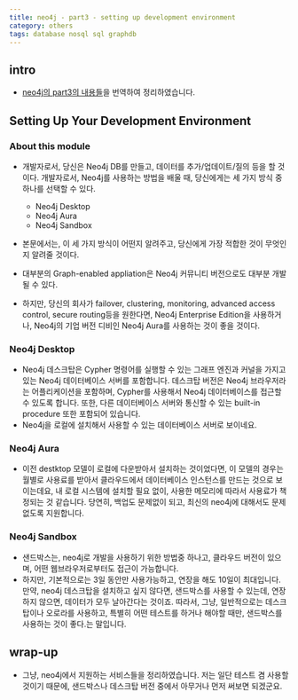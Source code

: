 ```yaml
---
title: neo4j - part3 - setting up development environment 
category: others
tags: database nosql sql graphdb
---
```


## intro 

- [neo4j의 part3의 내용들](https://neo4j.com/graphacademy/online-training/introduction-to-neo4j/part-3/)을 번역하여 정리하였습니다. 

## Setting Up Your Development Environment

### About this module

- 개발자로서, 당신은 Neo4j DB를 만들고, 데이터를 추가/업데이트/질의 등을 할 것이다. 개발자로서, Neo4j를 사용하는 방법을 배울 때, 당신에게는 세 가지 방식 중 하나를 선택할 수 있다. 
    - Neo4j Desktop
    - Neo4j Aura
    - Neo4j Sandbox
- 본문에서는, 이 세 가지 방식이 어떤지 알려주고, 당신에게 가장 적합한 것이 무엇인지 알려줄 것이다.

- 대부분의 Graph-enabled appliation은 Neo4j 커뮤니티 버전으로도 대부분 개발될 수 있다. 
- 하지만, 당신의 회사가 failover, clustering, monitoring, advanced access control, secure routing등을 원한다면, Neo4j Enterprise Edition을 사용하거나, Neo4j의 기업 버전 디비인 Neo4j Aura를 사용하는 것이 좋을 것이다.

### Neo4j Desktop

- Neo4j 데스크탑은 Cypher 명령어를 실행할 수 있는 그래프 엔진과 커널을 가지고 있는 Neo4j 데이터베이스 서버를 포함합니다. 데스크탑 버전은 Neo4j 브라우저라는 어플리케이션을 포함하며, Cypher를 사용해서 Neo4j 데이터베이스를 접근할 수 있도록 합니다. 또한, 다른 데이터베이스 서버와 통신할 수 있는 built-in procedure 또한 포함되어 있습니다. 
- Neo4j을 로컬에 설치해서 사용할 수 있는 데이터베이스 서버로 보이네요.


### Neo4j Aura

- 이전 destktop 모델이 로컬에 다운받아서 설치하는 것이었다면, 이 모델의 경우는 월별로 사용료를 받아서 클라우드에서 데이터베이스 인스턴스를 만드는 것으로 보이는데요, 내 로컬 시스템에 설치할 필요 없이, 사용한 메모리에 따라서 사용료가 책정되는 것 같습니다. 당연히, 백업도 문제없이 되고, 최신의 neo4j에 대해서도 문제없도록 지원합니다.


### Neo4j Sandbox

- 샌드박스는, neo4j로 개발을 사용하기 위한 방법중 하나고, 클라우드 버전이 있으며, 어떤 웹브라우저로부터도 접근이 가능합니다. 
- 하지만, 기본적으로는 3일 동안만 사용가능하고, 연장을 해도 10일이 최대입니다. 만약, neo4j 데스크탑을 설치하고 싶지 않다면, 샌드박스를 사용할 수 있는데, 연장하지 않으면, 데이터가 모두 날아간다는 것이죠. 따라서, 그냥, 일반적으로는 데스크탑이나 오로라를 사용하고, 특별히 어떤 테스트를 하거나 해야할 때만, 샌드박스를 사용하는 것이 좋다.는 말입니다.

## wrap-up

- 그냥, neo4j에서 지원하는 서비스들을 정리하였습니다. 저는 일단 테스트 겸 사용할 것이기 때문에, 샌드박스나 데스크탑 버전 중에서 아무거나 먼저 써보면 되겠군요.